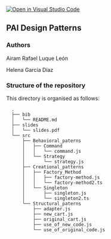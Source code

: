 [![Open in Visual Studio Code](https://classroom.github.com/assets/open-in-vscode-f059dc9a6f8d3a56e377f745f24479a46679e63a5d9fe6f495e02850cd0d8118.svg)](https://classroom.github.com/online_ide?assignment_repo_id=7447023&assignment_repo_type=AssignmentRepo)
## PAI Design Patterns

### Authors

Airam Rafael Luque León

Helena García Díaz

### Structure of the repository

This directory is organised as follows:
      
      .
      ├── bib
      │   └── README.md
      ├── slides
      │   └── slides.pdf
      └── src
          ├── Behavioral_paterns
          │   ├── Command
          │   │   └── command.js
          │   └── Strategy
          │       └── strategy.js
          ├── Creational_patterns
          │   ├── Factory_Method
          │   │   ├── factory-method.js
          │   │   └── factory-method2.ts
          │   └── Singleton
          │       ├── singleton.js
          │       └── singleton2.ts
          └── Structural_paterns
              ├── adapter.js
              ├── new_cart.js
              ├── original_cart.js
              ├── use_of_new_code.js
              └── use_of_original_code.js

